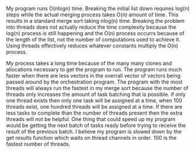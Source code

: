 My program runs O(nlogn) time. Breaking the initial list down requires log(n)
steps while the actual merging process takes O(n) amount of time. This results
in a standard merge sort taking nlog(n) time. Breaking the problem into threads
does not actually reduce the time complexity because the log(n) process is still
happening and the O(n) process occurrs because of the length of the list, not
the number of computations used to achieve it. Using threads effectively reduces
whatever constants multiply the O(n) process.

My process takes a long time because of the many many clones and allocations
necessary to get the program to run. The program runs much faster when there are
less vectors in the overrall vector of vectors being passed around by the
orchestration program. The program with the most threads will always run the
fastest in my merge sort because the number of threads only increases the amount
of task batching that is possible. if only one thread exists then only one task
will be assigned at a time, when 100 threads exist, one hundred threads will be
assigned at a time. If there are less tasks to complete than the number of
threads present then the extra threads will not be helpful. One thing that could
speed up my program would be getting the next batch of tasks ready before trying
to receive the result of the previous batch. I believe my program is slowed down
by the get results function which waits on thread channels in order. 100 is the
fastest number of threads.
